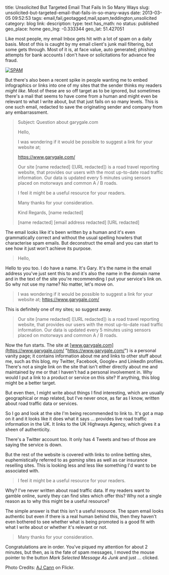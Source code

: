 title: Unsolicited But Targeted Email That Fails In So Many Ways
slug: unsolicited-but-targeted-email-that-fails-in-so-many-ways
date: 2013-03-05 09:52:53
tags: email,fail,geotagged,mail,spam,teddington,unsolicited
category: blog
link: 
description: 
type: text
has_math: no
status: published
geo_place: home
geo_lng: -0.333344
geo_lat: 51.427051

Like most people, my email Inbox gets hit with a lot of spam on a daily basis. Most of this is caught by my email client's junk mail filtering, but some gets through. Most of it is, at face value, auto generated; phishing attempts for bank accounts I don't have or solicitations for advance fee fraud. 

[![SPAM](/wp-content/uploads/2013/03/SPAM.jpg)](https://www.flickr.com/photos/ajc1/519906069/ "https://www.flickr.com/photos/ajc1/519906069/")

But there's also been a recent spike in people wanting me to embed infographics or links into one of my sites that the sender thinks my readers *might like*. Most of these are so off target as to be ignored, but sometimes there's a mail that seems to have come from a human and might even be relevant to what I write about, but that just fails on so many levels. This is one such email, redacted to save the originating sender and company from any embarrassment.


<!-- TEASER_END -->


> 
> Subject: Question about garygale.com
> 
> Hello,
> 
> I was wondering if it would be possible to suggest a link for your website at;
> 
> https://www.garygale.com/
> 
> Our site [name redacted] ([URL redacted]) is a road travel reporting website, that provides our users with the most up-to-date road traffic information. Our data is updated every 5 minutes using sensors placed on motorways and common A / B roads. 
> 
> I feel it might be a useful resource for your readers. 
> 
> Many thanks for your consideration.
> 
> Kind Regards,
> [name redacted]
> 
> [name redacted]
> [email address redacted]
> [URL redacted]
> 



The email looks like it's been written by a human and it's even grammatically correct and without the usual spelling howlers that characterise spam emails. But deconstruct the email and you can start to see how it just won't achieve its purpose.


> Hello,



Hello to you too. I do have a name. It's Gary. It's the name in the email address you've just sent this to and it's also the name in the domain name and in the text of the site you're recommending I put your service's link on. So why not use my name? No matter, let's move on.


> I was wondering if it would be possible to suggest a link for your website at; https://www.garygale.com/
> 



This is definitely one of my sites; so suggest away.


> Our site [name redacted] ([URL redacted]) is a road travel reporting website, that provides our users with the most up-to-date road traffic information. Our data is updated every 5 minutes using sensors placed on motorways and common A / B roads. 
> 



Now the fun starts. The site at [www.garygale.com](https://www.garygale.com/ "https://www.garygale.com/") is a personal vanity page; it contains information about me and links to other stuff about me, such as this blog, my Twitter, Facebook, Google+ and LinkedIn profiles. There's not a single link on the site that isn't either directly about me and maintained by me or that I haven't had a personal involvement in. Why would I put a link to a product or service on this site? If anything, this blog might be a better target.

But even then, I might write about things I find interesting, which are usually geographical or map related, but I've never once, as far as I know, written about road traffic data or services.

So I go and look at the site I'm being recommended to link to. It's got a map on it and it looks like it does what it says ... provides live road traffic information in the UK. It links to the UK Highways Agency, which gives it a sheen of authenticity.

There's a Twitter account too. It only has 4 Tweets and two of those are saying the service is down.

But the rest of the website is covered with links to online betting sites, euphemistically referred to as *gaming* sites as well as car insurance reselling sites. This is looking less and less like something I'd want to be associated with.


> I feel it might be a useful resource for your readers.



Why? I've never written about road traffic data. If my readers want to gamble online, surely they can find sites which offer this? Why not a single reason as to why this might be a useful resource?

The simple answer is that this isn't a useful resource. The spam email looks authentic but even if there is a real human behind this, then they haven't even bothered to see whether what is being promoted is a good fit with what I write about or whether it's relevant or not.


> Many thanks for your consideration.



Congratulations are in order. You've piqued my attention for about 2 minutes, but then, as is the fate of spam messages, I moved the mouse pointer to the button *Mark Selected Message As Junk* and just ... clicked.

Photo Credits: [AJ Cann](https://www.flickr.com/photos/ajc1/519906069/ "https://www.flickr.com/photos/ajc1/519906069/") on Flickr.


